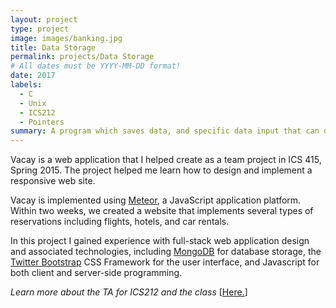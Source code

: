 ```yaml
---
layout: project
type: project
image: images/banking.jpg
title: Data Storage
permalink: projects/Data Storage
# All dates must be YYYY-MM-DD format!
date: 2017
labels:
  - C
  - Unix
  - ICS212
  - Pointers
summary: A program which saves data, and specific data input that can only be open by a key.
---
```


Vacay is a web application that I helped create as a team project in ICS 415, Spring 2015. The project helped me learn how to design and implement a responsive web site.

Vacay is implemented using [Meteor](http://meteor.com), a JavaScript application platform. Within two weeks, we created a website that implements several types of reservations including flights, hotels, and car rentals.

In this project I gained experience with full-stack web application design and associated technologies, including [MongoDB](http://mongodb.com) for database storage, the [Twitter Bootstrap](http://getbootstrap.com/) CSS Framework for the user interface, and Javascript for both client and server-side programming. 
 
<i>Learn more about the TA for ICS212 and the class</i> [[Here.](http://www2.hawaii.edu/~tidota/)]
